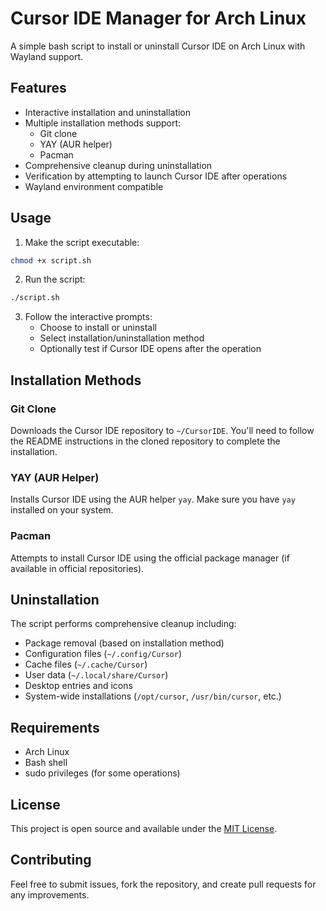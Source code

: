 # Cursor IDE Manager for Arch Linux

A simple bash script to install or uninstall Cursor IDE on Arch Linux with Wayland support.

## Features

- Interactive installation and uninstallation
- Multiple installation methods support:
  - Git clone
  - YAY (AUR helper)
  - Pacman
- Comprehensive cleanup during uninstallation
- Verification by attempting to launch Cursor IDE after operations
- Wayland environment compatible

## Usage

1. Make the script executable:
```bash
chmod +x script.sh
```

2. Run the script:
```bash
./script.sh
```

3. Follow the interactive prompts:
   - Choose to install or uninstall
   - Select installation/uninstallation method
   - Optionally test if Cursor IDE opens after the operation

## Installation Methods

### Git Clone
Downloads the Cursor IDE repository to `~/CursorIDE`. You'll need to follow the README instructions in the cloned repository to complete the installation.

### YAY (AUR Helper)
Installs Cursor IDE using the AUR helper `yay`. Make sure you have `yay` installed on your system.

### Pacman
Attempts to install Cursor IDE using the official package manager (if available in official repositories).

## Uninstallation

The script performs comprehensive cleanup including:
- Package removal (based on installation method)
- Configuration files (`~/.config/Cursor`)
- Cache files (`~/.cache/Cursor`)
- User data (`~/.local/share/Cursor`)
- Desktop entries and icons
- System-wide installations (`/opt/cursor`, `/usr/bin/cursor`, etc.)

## Requirements

- Arch Linux
- Bash shell
- sudo privileges (for some operations)

## License

This project is open source and available under the [MIT License](LICENSE).

## Contributing

Feel free to submit issues, fork the repository, and create pull requests for any improvements.
